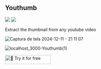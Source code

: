 <h2>Youthumb</h2>

<p>
  <img src="https://img.shields.io/badge/Next.js-000000?style=for-the-badge&logo=next.js&logoColor=white"/>
  <img src="https://img.shields.io/badge/Tailwind_CSS-38B2AC?style=for-the-badge&logo=tailwind-css&logoColor=white"/>
</p>

<p>
   Extract the thumbnail from any youtube video
</p>

![Captura de tela 2024-12-11 - 21 11 07](https://github.com/user-attachments/assets/76de50de-6b18-4e97-a08a-fa074683ccad)

![localhost_3000-Youthumb(1)](https://github.com/user-attachments/assets/04bac30a-1444-456a-accf-fd38a4f39849)

<a href="https://you-thumb.vercel.app">
  <img src="https://img.shields.io/badge/%F0%9F%93%8E-Try it for free-blue" alt="🔗 Try it for free" width="150" height="30">
</a>
